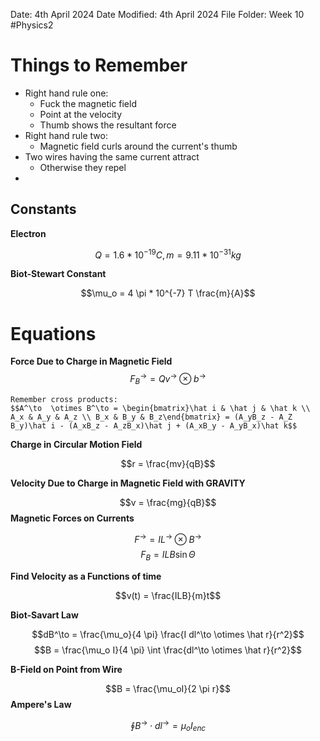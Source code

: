 Date: 4th April 2024
Date Modified: 4th April 2024
File Folder: Week 10
#Physics2

# Things to Remember
- Right hand rule one:
	- Fuck the magnetic field
	- Point at the velocity
	- Thumb shows the resultant force
- Right hand rule two:
	- Magnetic field curls around the current's thumb
- Two wires having the same current attract
	- Otherwise they repel
- 

## Constants

**Electron**

$$Q=1.6*10^{-19} C, m = 9.11*10^{-31} kg$$

**Biot-Stewart Constant**

$$\mu_o = 4 \pi * 10^{-7} T \frac{m}{A}$$

# Equations

**Force Due to Charge in Magnetic Field**
$$F_B^\to = Qv^\to \otimes b^\to$$

```ad-important
Remember cross products:
$$A^\to  \otimes B^\to = \begin{bmatrix}\hat i & \hat j & \hat k \\ A_x & A_y & A_z \\ B_x & B_y & B_z\end{bmatrix} = (A_yB_z - A_Z B_y)\hat i - (A_xB_z - A_zB_x)\hat j + (A_xB_y - A_yB_x)\hat k$$
```

**Charge in Circular Motion Field**

$$r = \frac{mv}{qB}$$

**Velocity Due to Charge in Magnetic Field with GRAVITY**

 $$v = \frac{mg}{qB}$$
**Magnetic Forces on Currents**

$$F^\to = IL^\to \otimes B^\to$$
$$F_B = ILB \sin \Theta$$

**Find Velocity as a Functions of time**

$$v(t) = \frac{ILB}{m}t$$

**Biot-Savart Law**


$$dB^\to = \frac{\mu_o}{4 \pi} \frac{I dl^\to \otimes \hat r}{r^2}$$
$$B = \frac{\mu_o I}{4 \pi} \int \frac{dl^\to \otimes \hat r}{r^2}$$

**B-Field on Point from Wire**

$$B = \frac{\mu_oI}{2 \pi r}$$
**Ampere's Law**

$$\oint B^\to \cdot dl^\to = \mu_o I_{enc}$$

